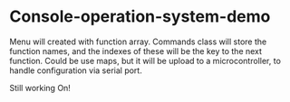 # Console-operation-system-demo
Menu will created with function array. 
Commands class will store the function names, and the indexes of these will be the key to the next function.
Could be use maps, but it will be upload to a microcontroller, to handle configuration via serial port.

Still working On! 
